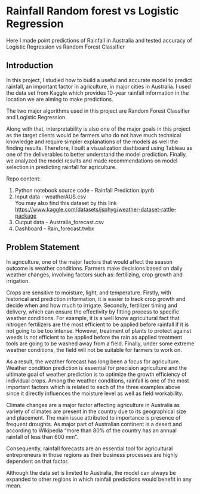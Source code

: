 # Rainfall Random forest vs Logistic Regression
Here I made point predictions of Rainfall in Australia and tested accuracy of Logistic Regression vs Random Forest Classifier


## Introduction

In this project, I studied how to build a useful and accurate model to predict rainfall, an important factor in agriculture, in major cities in Australia. I used the data set from Kaggle which provides 10-year rainfall information in the location we are aiming to make predictions. 

The two major algorithms used in this project are Random Forest Classifier and Logistic Regression. 

Along with that, interpretability is also one of the major goals in this project as the target clients would be farmers who do not have much technical knowledge and require simpler explanations of the models as well the finding results. Therefore, I built a visualization dashboard using Tableau as one of the deliverables to better understand the model prediction. Finally, we analyzed the model results and made recommendations on model selection in predicting rainfall for agriculture.


Repo content:
1. Python notebook source code - Rainfall Prediction.ipynb
2. Input data - weatherAUS.csv  
You may also find this dataset by this link https://www.kaggle.com/datasets/jsphyg/weather-dataset-rattle-package  
4. Output data - Australia_forecast.csv
5. Dashboard - Rain_forecast.twbx


## Problem Statement

In agriculture, one of the major factors that would affect the season outcome is weather conditions. Farmers make decisions based on daily weather changes, involving factors such as: fertilizing, crop growth and irrigation. 

Crops are sensitive to moisture, light, and temperature. Firstly, with historical and prediction information, it is easier to track crop growth and decide when and how much to irrigate. Secondly, fertilizer timing and delivery, which can ensure the effectivity by fitting process to specific weather conditions. For example, it is a well know agricultural fact that nitrogen fertilizers are the most efficient to be applied before rainfall if it is not going to be too intense. However, treatment of plants to protect against weeds is not efficient to be applied before the rain as applied treatment tools are going to be washed away from a field. Finally, under some extreme weather conditions, the field will not be suitable for farmers to work on.

As a result, the weather forecast has long been a focus for agriculture. Weather condition prediction is essential for precision agriculture and the ultimate goal of weather prediction is to optimize the growth efficiency of individual crops. Among the weather conditions, rainfall is one of the most important factors which is related to each of the three examples above since it directly influences the moisture level as well as field workability.

Climate changes are a major factor affecting agriculture in Australia as variety of climates are present in the country due to its geographical size and placement. The main issue attributed to importance is presence of frequent droughts. As major part of Australian continent is a desert and according to Wikipedia “more than 80% of the country has an annual rainfall of less than 600 mm”. 

Consequently, rainfall forecasts are an essential tool for agricultural entrepreneurs in those regions as their business processes are highly dependent on that factor.

Although the data set is limited to Australia, the model can always be expanded to other regions in which rainfall predictions would benefit in any mean.

